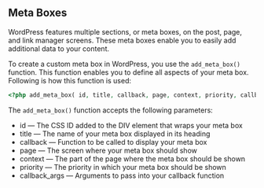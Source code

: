 ## Meta Boxes
WordPress features multiple sections, or meta boxes, on the post, page, and link manager screens.
These meta boxes enable you to easily add additional data to your content.

To create a custom meta box in WordPress, you use the `add_meta_box()` function. This function
enables you to define all aspects of your meta box. Following is how this function is used:
```php
<?php add_meta_box( id, title, callback, page, context, priority, callback_args ); ?>
```
The `add_meta_box()` function accepts the following parameters:
- id — The CSS ID added to the DIV element that wraps your meta box
- title — The name of your meta box displayed in its heading
- callback — Function to be called to display your meta box
- page — The screen where your meta box should show
- context — The part of the page where the meta box should be shown
- priority — The priority in which your meta box should be shown
- callback_args — Arguments to pass into your callback function


